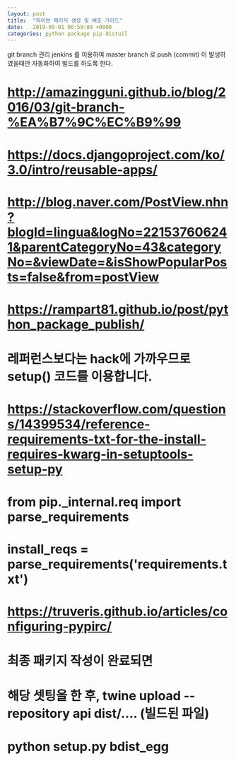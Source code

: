 ```yaml
---
layout: post
title:  "파이썬 패키지 생성 및 배포 가이드"
date:   2019-09-01 00:59:09 +0000
categories: python package pip distuil
---
```



git branch 관리
jenkins 를 이용하여 master branch 로 push (commit) 이 발생하였을때만
자동화하여 빌드를 하도록 한다.

# http://amazingguni.github.io/blog/2016/03/git-branch-%EA%B7%9C%EC%B9%99

# https://docs.djangoproject.com/ko/3.0/intro/reusable-apps/
# http://blog.naver.com/PostView.nhn?blogId=lingua&logNo=221537606241&parentCategoryNo=43&categoryNo=&viewDate=&isShowPopularPosts=false&from=postView
# https://rampart81.github.io/post/python_package_publish/

# 레퍼런스보다는 hack에 가까우므로 setup() 코드를 이용합니다.
# https://stackoverflow.com/questions/14399534/reference-requirements-txt-for-the-install-requires-kwarg-in-setuptools-setup-py
# from pip._internal.req import parse_requirements
# install_reqs = parse_requirements('requirements.txt')

# https://truveris.github.io/articles/configuring-pypirc/
# 최종 패키지 작성이 완료되면
# 해당 셋팅을 한 후, twine upload --repository api dist/.... (빌드된 파일)
# python setup.py bdist_egg
